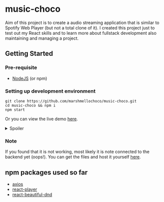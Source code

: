 # music-choco

Aim of this project is to create a audio streaming application that is similar to Spotify Web Player (but not a total clone of it). I created this project just to test out my React skills and to learn more about fullstack development also maintaining and managing a project.

## Getting Started
### Pre-requisite
- [NodeJS](https://nodejs.org/en/) (or npm)

### Setting up development environment
```
git clone https://github.com/marshmellochoco/music-choco.git
cd music-choco && npm i
npm start
```
Or you can view the live demo [here](https://www.youtube.com/watch?v=dQw4w9WgXcQ).
<details>
  <summary>Spoiler</summary>
  Just kidding its <a href="https://marshmellochoco.github.io/music-choco">here</a>.
</details>

### Note
If you found that it is not working, most likely it is note connected to the backend yet (oops!). You can get the files and  host it yourself [here](https://github.com/marshmellochoco/music-choco-server).

## npm packages used so far
- [axios](https://www.npmjs.com/package/axios)
- [react-player](https://www.npmjs.com/package/react-player)
- [react-beautiful-dnd](https://www.npmjs.com/package/react-beautiful-dnd)